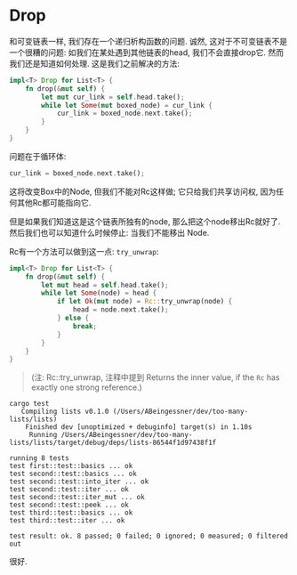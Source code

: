 # Drop

和可变链表一样, 我们存在一个递归析构函数的问题.
诚然, 这对于不可变链表不是一个很糟的问题: 如我们在某处遇到其他链表的head, 我们不会直接drop它. 
然而我们还是知道如何处理. 这是我们之前解决的方法:

```rust ,ignore
impl<T> Drop for List<T> {
    fn drop(&mut self) {
        let mut cur_link = self.head.take();
        while let Some(mut boxed_node) = cur_link {
            cur_link = boxed_node.next.take();
        }
    }
}
```

问题在于循环体:

```rust ,ignore
cur_link = boxed_node.next.take();
```

这将改变Box中的Node, 但我们不能对Rc这样做; 
它只给我们共享访问权, 因为任何其他Rc都可能指向它.

但是如果我们知道这是这个链表所独有的node, 那么把这个node移出Rc就好了. 然后我们也可以知道什么时候停止: 当我们不能移出 Node.

Rc有一个方法可以做到这一点: `try_unwrap`:

```rust ,ignore
impl<T> Drop for List<T> {
    fn drop(&mut self) {
        let mut head = self.head.take();
        while let Some(node) = head {
            if let Ok(mut node) = Rc::try_unwrap(node) {
                head = node.next.take();
            } else {
                break;
            }
        }
    }
}
```

>(注: Rc::try_unwrap, 注释中提到 Returns the inner value, if the `Rc` has exactly one strong reference.)

```text
cargo test
   Compiling lists v0.1.0 (/Users/ABeingessner/dev/too-many-lists/lists)
    Finished dev [unoptimized + debuginfo] target(s) in 1.10s
     Running /Users/ABeingessner/dev/too-many-lists/lists/target/debug/deps/lists-86544f1d97438f1f

running 8 tests
test first::test::basics ... ok
test second::test::basics ... ok
test second::test::into_iter ... ok
test second::test::iter ... ok
test second::test::iter_mut ... ok
test second::test::peek ... ok
test third::test::basics ... ok
test third::test::iter ... ok

test result: ok. 8 passed; 0 failed; 0 ignored; 0 measured; 0 filtered out
```

很好.
